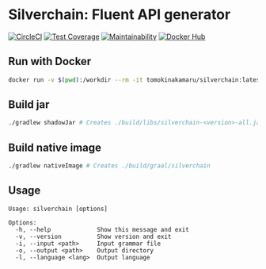 # Silverchain: Fluent API generator

[![CircleCI](https://circleci.com/gh/tomokinakamaru/silverchain.svg?style=shield)](https://circleci.com/gh/tomokinakamaru/silverchain)
[![Test Coverage](https://api.codeclimate.com/v1/badges/4d1d4a6e304a8c3bc707/test_coverage)](https://codeclimate.com/github/tomokinakamaru/silverchain/test_coverage)
[![Maintainability](https://api.codeclimate.com/v1/badges/4d1d4a6e304a8c3bc707/maintainability)](https://codeclimate.com/github/tomokinakamaru/silverchain/maintainability)
[![Docker Hub](https://img.shields.io/badge/docker-ready-blue.svg)](https://hub.docker.com/r/tomokinakamaru/silverchain)

## Run with Docker

```sh
docker run -v $(pwd):/workdir --rm -it tomokinakamaru/silverchain:latest
```

## Build jar

```sh
./gradlew shadowJar # Creates ./build/libs/silverchain-<version>-all.jar
```

## Build native image

```sh
./gradlew nativeImage # Creates ./build/graal/silverchain
```

## Usage

```
Usage: silverchain [options]

Options:
  -h, --help             Show this message and exit
  -v, --version          Show version and exit
  -i, --input <path>     Input grammar file
  -o, --output <path>    Output directory
  -l, --language <lang>  Output language
```
